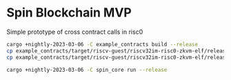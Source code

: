 # Spin Blockchain MVP

Simple prototype of cross contract calls in risc0

```sh
cargo +nightly-2023-03-06 -C example_contracts build --release
cp example_contracts/target/riscv-guest/riscv32im-risc0-zkvm-elf/release/demo_ccc_contract spin_core/known_contracts/demo_ccc.spin
cp example_contracts/target/riscv-guest/riscv32im-risc0-zkvm-elf/release/fibonacci_contract spin_core/known_contracts/fibonacci.spin

cargo +nightly-2023-03-06 -C spin_core run --release
```